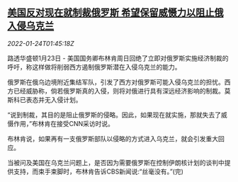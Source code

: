 <!--1642989663000-->
[美国反对现在就制裁俄罗斯 希望保留威慑力以阻止俄入侵乌克兰](https://cn.reuters.com/article/us-blinken-russia-sanction-0124-idCNKBS2JY03U)
------

<div><i>2022-01-24T01:45:18Z</i></div><p>路透华盛顿1月23日 - 美国国务卿布林肯周日回绝了立即对俄罗斯实施经济制裁的呼吁，称这样做将削弱西方遏制俄罗斯潜在入侵乌克兰的能力。</p><p>俄罗斯在俄乌边境附近集结军队，引发了西方对俄罗斯可能入侵乌克兰的担忧。西方已经威胁称，倘若俄罗斯真的入侵，则将对俄进行具有深远经济影响的制裁。莫斯科已表态并无入侵计划。</p><p>“说到制裁，其目的是阻止俄罗斯的侵略。因此，如果现在就实施，那就失去了威慑作用，”布林肯在接受CNN采访时说。</p><p>布林肯说，如果再有一支俄罗斯部队以侵略的方式进入乌克兰，就会引发重大回应。</p><p>当被问及美国在乌克兰问题上，是否因为需要俄罗斯在控制伊朗核计划的谈判中提供支持，而束手束脚时，布林肯告诉CBS新闻说:“丝毫没有。”(完)</p>
